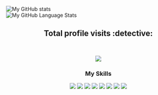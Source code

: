 ![My GitHub stats](https://github-readme-stats.vercel.app/api?username=Programador-jr&show_icons=true&theme=react)<br>
![My GitHub Language Stats](https://github-readme-stats.vercel.app/api/top-langs/?username=Programador-jr&langs_count=5&theme=react) 
<p align="center"> 

 <h2 align="center"> Total profile visits :detective:</h2> <br>
 <p align="center"> 
   <img alingn="center" src="https://profile-counter.glitch.me/Programador-jr/count.svg" />
 </p>
</p>
<div align="center">
 <h3>My Skills</h3>
  <img src="https://img.shields.io/badge/HTML5-E34F26?style=for-the-badge&logo=html5&logoColor=white"/>
  <img src="https://img.shields.io/badge/CSS3-1572B6?style=for-the-badge&logo=css3&logoColor=white"/>
  <img src="https://img.shields.io/badge/JavaScript-F7DF1E?style=for-the-badge&logo=javascript&logoColor=black"/>
  <img src="https://img.shields.io/badge/Python-3776AB?style=for-the-badge&logo=python&logoColor=white"/>
  <img src="https://img.shields.io/badge/Node.js-43853D?style=for-the-badge&logo=node.js&logoColor=white"/>
  <img src="https://img.shields.io/badge/Markdown-000000?style=for-the-badge&logo=markdown&logoColor=white"/>
  <img src="https://img.shields.io/badge/MongoDB-4EA94B?style=for-the-badge&logo=mongodb&logoColor=white"/>
  <img src="https://img.shields.io/badge/Bootstrap-563D7C?style=for-the-badge&logo=bootstrap&logoColor=white"/>
</div>
